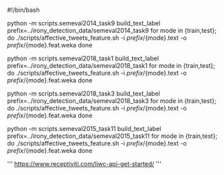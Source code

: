 #!/bin/bash

python -m scripts.semeval2014_task9 build_text_label
prefix=../irony_detection_data/semeval2014_task9
for mode in {train,test}; do
    ./scripts/affective_tweets_feature.sh -i ${prefix}/${mode}.text -o ${prefix}/${mode}.feat.weka
done

python -m scripts.semeval2018_task1 build_text_label
prefix=../irony_detection_data/semeval2018_task1
for mode in {train,test}; do
    ./scripts/affective_tweets_feature.sh -i ${prefix}/${mode}.text -o ${prefix}/${mode}.feat.weka
done

python -m scripts.semeval2018_task3 build_text_label
prefix=../irony_detection_data/semeval2018_task3
for mode in {train,test}; do
    ./scripts/affective_tweets_feature.sh -i ${prefix}/${mode}.text -o ${prefix}/${mode}.feat.weka
done


python -m scripts.semeval2015_task11 build_text_label
prefix=../irony_detection_data/semeval2015_task11
for mode in {train,test}; do
    ./scripts/affective_tweets_feature.sh -i ${prefix}/${mode}.text -o ${prefix}/${mode}.feat.weka
done

'''
https://www.receptiviti.com/liwc-api-get-started/
'''
